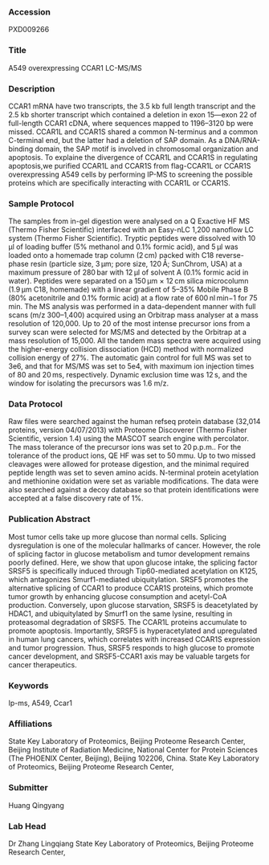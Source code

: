 ### Accession
PXD009266

### Title
A549 overexpressing CCAR1 LC-MS/MS

### Description
CCAR1 mRNA have two transcripts, the 3.5 kb full length transcript and the 2.5 kb shorter transcript which contained a deletion in exon 15—exon 22 of full-length CCAR1 cDNA, where sequences mapped to 1196–3120 bp were missed. CCAR1L and CCAR1S shared a common N-terminus and a common C-terminal end, but the latter had a deletion of SAP domain. As a DNA/RNA-binding domain, the SAP motif is involved in chromosomal organization and apoptosis. To explaine the divergence of CCAR1L and CCAR1S in regulating apoptosis,we purified CCAR1L and CCAR1S from flag-CCAR1L or CCAR1S overexpressing A549 cells by performing IP-MS to screening the possible proteins which are specifically interacting with CCAR1L or CCAR1S.

### Sample Protocol
The samples from in-gel digestion were analysed on a Q Exactive HF MS (Thermo Fisher Scientific) interfaced with an Easy-nLC 1,200 nanoflow LC system (Thermo Fisher Scientific). Tryptic peptides were dissolved with 10 μl of loading buffer (5% methanol and 0.1% formic acid), and 5 μl was loaded onto a homemade trap column (2 cm) packed with C18 reverse-phase resin (particle size, 3 μm; pore size, 120 Å; SunChrom, USA) at a maximum pressure of 280 bar with 12 μl of solvent A (0.1% formic acid in water). Peptides were separated on a 150 μm × 12 cm silica microcolumn (1.9 μm C18, homemade) with a linear gradient of 5–35% Mobile Phase B (80% acetonitrile and 0.1% formic acid) at a flow rate of 600 nl min−1 for 75 min. The MS analysis was performed in a data-dependent manner with full scans (m/z 300–1,400) acquired using an Orbitrap mass analyser at a mass resolution of 120,000. Up to 20 of the most intense precursor ions from a survey scan were selected for MS/MS and detected by the Orbitrap at a mass resolution of 15,000. All the tandem mass spectra were acquired using the higher-energy collision dissociation (HCD) method with normalized collision energy of 27%. The automatic gain control for full MS was set to 3e6, and that for MS/MS was set to 5e4, with maximum ion injection times of 80 and 20 ms, respectively. Dynamic exclusion time was 12 s, and the window for isolating the precursors was 1.6 m/z.

### Data Protocol
Raw files were searched against the human refseq protein database (32,014 proteins, version 04/07/2013) with Proteome Discoverer (Thermo Fisher Scientific, version 1.4) using the MASCOT search engine with percolator. The mass tolerance of the precursor ions was set to 20 p.p.m.. For the tolerance of the product ions, QE HF was set to 50 mmu. Up to two missed cleavages were allowed for protease digestion, and the minimal required peptide length was set to seven amino acids. N-terminal protein acetylation and methionine oxidation were set as variable modifications. The data were also searched against a decoy database so that protein identifications were accepted at a false discovery rate of 1%.

### Publication Abstract
Most tumor cells take up more glucose than normal cells. Splicing dysregulation is one of the molecular hallmarks of cancer. However, the role of splicing factor in glucose metabolism and tumor development remains poorly defined. Here, we show that upon glucose intake, the splicing factor SRSF5 is specifically induced through Tip60-mediated acetylation on K125, which antagonizes Smurf1-mediated ubiquitylation. SRSF5 promotes the alternative splicing of CCAR1 to produce CCAR1S proteins, which promote tumor growth by enhancing glucose consumption and acetyl-CoA production. Conversely, upon glucose starvation, SRSF5 is deacetylated by HDAC1, and ubiquitylated by Smurf1 on the same lysine, resulting in proteasomal degradation of SRSF5. The CCAR1L proteins accumulate to promote apoptosis. Importantly, SRSF5 is hyperacetylated and upregulated in human lung cancers, which correlates with increased CCAR1S expression and tumor progression. Thus, SRSF5 responds to high glucose to promote cancer development, and SRSF5-CCAR1 axis may be valuable targets for cancer therapeutics.

### Keywords
Ip-ms, A549, Ccar1

### Affiliations
State Key Laboratory of Proteomics, Beijing Proteome Research Center, Beijing Institute of Radiation Medicine, National Center for Protein Sciences (The
PHOENIX Center, Beijing), Beijing 102206, China.
State Key Laboratory of Proteomics, Beijing Proteome Research Center,

### Submitter
Huang Qingyang

### Lab Head
Dr Zhang Lingqiang
State Key Laboratory of Proteomics, Beijing Proteome Research Center,


